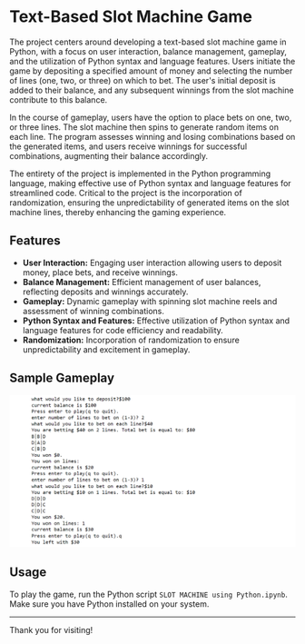 # Text-Based Slot Machine Game

The project centers around developing a text-based slot machine game in Python, with a focus on user interaction, balance management, gameplay, and the utilization of Python syntax and language features. Users initiate the game by depositing a specified amount of money and selecting the number of lines (one, two, or three) on which to bet. The user's initial deposit is added to their balance, and any subsequent winnings from the slot machine contribute to this balance.

In the course of gameplay, users have the option to place bets on one, two, or three lines. The slot machine then spins to generate random items on each line. The program assesses winning and losing combinations based on the generated items, and users receive winnings for successful combinations, augmenting their balance accordingly.

The entirety of the project is implemented in the Python programming language, making effective use of Python syntax and language features for streamlined code. Critical to the project is the incorporation of randomization, ensuring the unpredictability of generated items on the slot machine lines, thereby enhancing the gaming experience.

## Features

- **User Interaction:** Engaging user interaction allowing users to deposit money, place bets, and receive winnings.
- **Balance Management:** Efficient management of user balances, reflecting deposits and winnings accurately.
- **Gameplay:** Dynamic gameplay with spinning slot machine reels and assessment of winning combinations.
- **Python Syntax and Features:** Effective utilization of Python syntax and language features for code efficiency and readability.
- **Randomization:** Incorporation of randomization to ensure unpredictability and excitement in gameplay.

## Sample Gameplay
![Sample run of the game](https://github.com/VaibhavGit27/Slot-Machine/blob/main/Sample%20Run.png)

## Usage

To play the game, run the Python script `SLOT MACHINE using Python.ipynb`. Make sure you have Python installed on your system.

---

Thank you for visiting!
